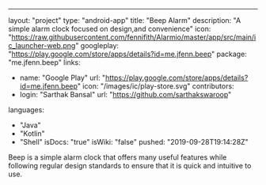 ---
layout: "project"
type: "android-app"
title: "Beep Alarm"
description: "A simple alarm clock focused on design,and convenience"
icon: "https://raw.githubusercontent.com/fennifith/Alarmio/master/app/src/main/ic_launcher-web.png"
googleplay: "https://play.google.com/store/apps/details?id=me.jfenn.beep"
package: "me.jfenn.beep"
links: 
  - name: "Google Play"
    url: "https://play.google.com/store/apps/details?id=me.jfenn.beep"
    icon: "/images/ic/play-store.svg"
contributors: 
  - login: "Sarthak Bansal"
    url: "https://github.com/sarthakswaroop"
  

languages: 
  - "Java"
  - "Kotlin"
  - "Shell"
isDocs: "true"
isWiki: "false"
pushed: "2019-09-28T19:14:28Z"




Beep is a simple alarm clock that offers many useful features while following regular design standards to ensure that it is quick and intuitive to use.





